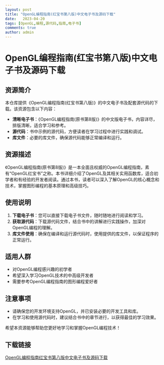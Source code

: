```yaml
---
layout: post
title: "OpenGL编程指南(红宝书第八版)中文电子书及源码下载"
date:   2023-04-20
tags: [OpenGL,编程,源代码,指南,电子书]
comments: true
author: admin
---
```

# OpenGL编程指南(红宝书第八版)中文电子书及源码下载

## 资源简介

本仓库提供《OpenGL编程指南(红宝书第八版)》的中文电子书及配套源代码的下载。该资源包含以下内容：

- **清晰电子书**：《OpenGL编程指南(原书第8版)》的中文版电子书，内容详尽，排版清晰，适合学习和参考。
- **源代码**：书中示例的源代码，方便读者在学习过程中进行实践和调试。
- **库文件**：必要的库文件，确保源代码能够正常编译和运行。

## 资源描述

《OpenGL编程指南(原书第8版)》是一本全面且权威的OpenGL编程指南，素有“OpenGL红宝书”之称。本书详细介绍了OpenGL及其相关实用函数库，适合初学者和有经验的开发者阅读。通过本书，读者可以深入了解OpenGL的核心概念和技术，掌握图形编程的基本原理和高级技巧。

## 使用说明

1. **下载电子书**：您可以直接下载电子书文件，随时随地进行阅读和学习。
2. **获取源代码**：下载源代码文件，结合书中的讲解进行实践操作，加深对OpenGL编程的理解。
3. **库文件使用**：确保在编译和运行源代码时，使用提供的库文件，以保证程序的正常运行。

## 适用人群

- 对OpenGL编程感兴趣的初学者
- 希望深入学习OpenGL技术的中高级开发者
- 需要参考OpenGL编程指南的图形编程爱好者

## 注意事项

- 请确保您的开发环境支持OpenGL，并已安装必要的开发工具和库。
- 在学习和使用源代码时，建议结合书中的章节进行，以获得最佳的学习效果。

希望本资源能够帮助您更好地学习和掌握OpenGL编程技术！

## 下载链接

[OpenGL编程指南红宝书第八版中文电子书及源码下载](https://pan.quark.cn/s/3e854fb06660)